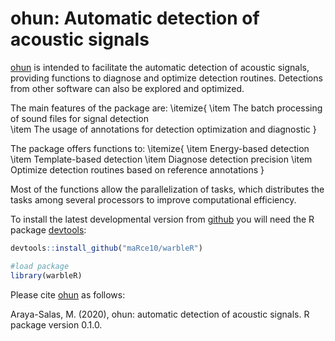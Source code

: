 # ohun: Automatic detection of acoustic signals


[ohun](https://github.com/maRce10/ohun) is intended to facilitate the automatic detection of acoustic signals, providing functions to diagnose and optimize detection routines. Detections from other software can also be explored and optimized.

 The main features of the package are:
   \itemize{
   \item The batch processing of sound files for signal detection  
   \item The usage of annotations for detection optimization and diagnostic
   }
   
 The package offers functions to:
   \itemize{
   \item Energy-based detection
   \item Template-based detection
   \item Diagnose detection precision
   \item Optimize detection routines based on reference annotations
   }
   
Most of the functions allow the parallelization of tasks, which distributes the tasks among several processors to improve computational efficiency.


To install the latest developmental version from [github](https://github.com/) you will need the R package [devtools](https://cran.r-project.org/package=devtools):

```r
devtools::install_github("maRce10/warbleR")

#load package
library(warbleR)

```


Please cite [ohun](https://github.com/maRce10/ohun)  as follows:

Araya-Salas, M. (2020), ohun: automatic detection of acoustic signals. R package version 0.1.0.


